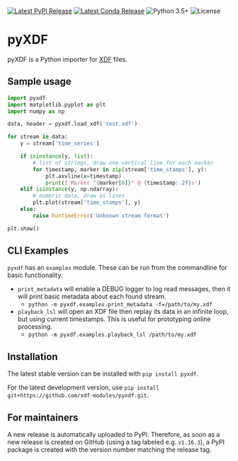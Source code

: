 [![Latest PyPI Release](https://img.shields.io/pypi/v/pyxdf)](https://pypi.org/project/pyxdf/)
[![Latest Conda Release](https://img.shields.io/conda/vn/conda-forge/pyxdf)](https://anaconda.org/conda-forge/pyxdf)
![Python 3.5+](https://img.shields.io/badge/python-3.5+-green.svg)
![License](https://img.shields.io/github/license/xdf-modules/xdf-python)

pyXDF
=====

pyXDF is a Python importer for [XDF](https://github.com/sccn/xdf) files.

## Sample usage

``` python
import pyxdf
import matplotlib.pyplot as plt
import numpy as np

data, header = pyxdf.load_xdf('test.xdf')

for stream in data:
    y = stream['time_series']

    if isinstance(y, list):
        # list of strings, draw one vertical line for each marker
        for timestamp, marker in zip(stream['time_stamps'], y):
            plt.axvline(x=timestamp)
            print(f'Marker "{marker[0]}" @ {timestamp:.2f}s')
    elif isinstance(y, np.ndarray):
        # numeric data, draw as lines
        plt.plot(stream['time_stamps'], y)
    else:
        raise RuntimeError('Unknown stream format')

plt.show()
```

## CLI Examples

`pyxdf` has an `examples` module. These can be run from the commandline for basic functionality.

* `print_metadata` will enable a DEBUG logger to log read messages, then it will print basic metadata about each found stream.
    * `python -m pyxdf.examples.print_metadata -f=/path/to/my.xdf`
* `playback_lsl` will open an XDF file then replay its data in an infinite loop, but using current timestamps. This is useful for prototyping online processing.
    * `python -m pyxdf.examples.playback_lsl /path/to/my.xdf` 

## Installation

The latest stable version can be installed with `pip install pyxdf`.

For the latest development version, use `pip install git+https://github.com/xdf-modules/pyxdf.git`.

## For maintainers

A new release is automatically uploaded to PyPI. Therefore, as soon as a new release is created on GitHub (using a tag labeled e.g. `v1.16.3`), a PyPI package is created with the version number matching the release tag.
